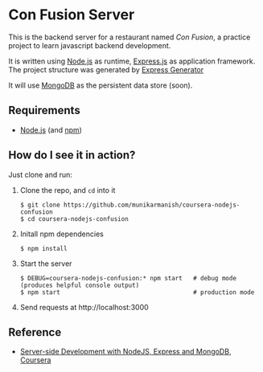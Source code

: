 # Con Fusion Server

This is the backend server for a restaurant named _Con Fusion_,
a practice project to learn javascript backend development.

It is written using
[Node.js](https://nodejs.org) as runtime,
[Express.js](https://expressjs.com) as application framework.
The project structure was generated by
[Express Generator](https://expressjs.com/en/starter/generator.html)

It will use [MongoDB](https://mongodb.com) as the persistent data store (soon).


## Requirements

- [Node.js](https://nodejs.org) (and [npm](https://npmjs.com))


## How do I see it in action?

Just clone and run:

1.  Clone the repo, and `cd` into it

        $ git clone https://github.com/munikarmanish/coursera-nodejs-confusion
        $ cd coursera-nodejs-confusion

2.  Initall npm dependencies

        $ npm install

3.  Start the server

        $ DEBUG=coursera-nodejs-confusion:* npm start   # debug mode (produces helpful console output)
        $ npm start                                     # production mode

4.  Send requests at http://localhost:3000


## Reference

- [Server-side Development with NodeJS, Express and MongoDB, Coursera](https://www.coursera.org/learn/server-side-nodejs)
